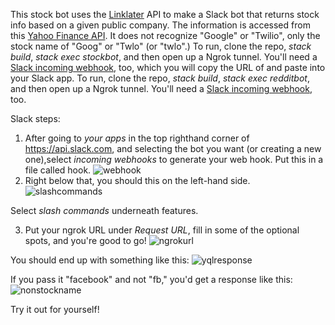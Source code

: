 This stock bot uses the [Linklater](https://github.com/hlian/linklater) API to make a Slack bot that returns stock info based on a given public company. The information is accessed from this [Yahoo Finance API](https://github.com/cdepillabout/yahoo-finance-api). It does not recognize "Google" or "Twilio", only the stock name of "Goog" or "Twlo" (or "twlo".) To run, clone the repo, *stack build*, *stack exec stockbot*, and then open up a Ngrok tunnel. You'll need a [Slack incoming webhook](https://api.slack.com/incoming-webhooks), too, which you will copy the URL of and paste into your Slack app.
To run, clone the repo, *stack build*, *stack exec redditbot*, and then open up a Ngrok tunnel. You'll need a [Slack incoming webhook](https://api.slack.com/incoming-webhooks), too.

Slack steps:
1. After going to *your apps* in the top righthand corner of https://api.slack.com, and selecting the bot you want (or creating a new one),select *incoming webhooks* to generate your web hook. Put this in a file called hook. ![webhook](https://cloud.githubusercontent.com/assets/8932430/25603467/0a42ce9e-2eca-11e7-9ad2-fdc7cb1b00d1.png) 
2. Right below that, you should this on the left-hand side.
![slashcommands](https://cloud.githubusercontent.com/assets/8932430/25603307/9a7197f4-2ec8-11e7-9e19-826e47ff3936.png)

Select *slash commands* underneath features.

3. Put your ngrok URL under *Request URL*, fill in some of the optional spots, and you're good to go!
![ngrokurl](https://cloud.githubusercontent.com/assets/8932430/25603651/86bc31f8-2ecb-11e7-8599-359594712020.png)

You should end up with something like this:
![yqlresponse](https://cloud.githubusercontent.com/assets/8932430/25603682/d4a8cf20-2ecb-11e7-9585-98f8fc8d3211.png)

If you pass it "facebook" and not "fb," you'd get a response like this:
![nonstockname](https://cloud.githubusercontent.com/assets/8932430/25603680/cfb8fe40-2ecb-11e7-8690-0a3032bd1c2e.png)

Try it out for yourself! 

